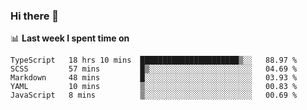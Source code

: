 ### Hi there 👋

<!--
**DBvc/DBvc** is a ✨ _special_ ✨ repository because its `README.md` (this file) appears on your GitHub profile.

Here are some ideas to get you started:

- 🔭 I’m currently working on ...
- 🌱 I’m currently learning ...
- 👯 I’m looking to collaborate on ...
- 🤔 I’m looking for help with ...
- 💬 Ask me about ...
- 📫 How to reach me: ...
- 😄 Pronouns: ...
- ⚡ Fun fact: ...
-->

📊 **Last week I spent time on**
<!--START_SECTION:waka-->
```text
TypeScript   18 hrs 10 mins  ██████████████████████▒░░   88.97 % 
SCSS         57 mins         █▒░░░░░░░░░░░░░░░░░░░░░░░   04.69 % 
Markdown     48 mins         █░░░░░░░░░░░░░░░░░░░░░░░░   03.93 % 
YAML         10 mins         ▒░░░░░░░░░░░░░░░░░░░░░░░░   00.83 % 
JavaScript   8 mins          ▒░░░░░░░░░░░░░░░░░░░░░░░░   00.69 % 
```
<!--END_SECTION:waka-->
